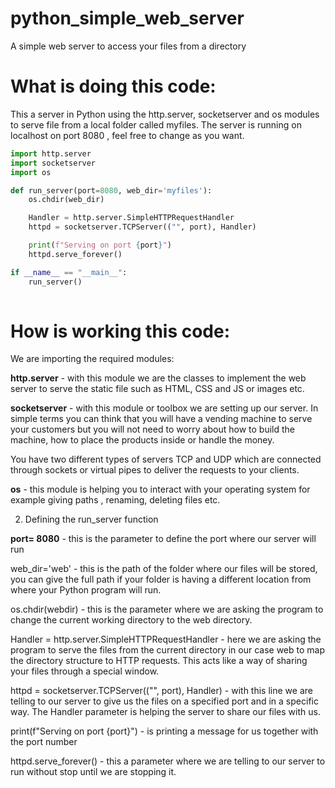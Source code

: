 # python_simple_web_server
A simple web server to access your files from a directory

# What is doing this code:
This a server in Python using the http.server, socketserver and os modules to serve file from a local folder called myfiles. The server is running on localhost on port 8080 , feel free to change as you want.

```python
import http.server
import socketserver
import os

def run_server(port=8080, web_dir='myfiles'):
    os.chdir(web_dir)

    Handler = http.server.SimpleHTTPRequestHandler
    httpd = socketserver.TCPServer(("", port), Handler)

    print(f"Serving on port {port}")
    httpd.serve_forever()

if __name__ == "__main__":
    run_server()
    
```
# How is working this code:

We are importing the required modules:

<strong>http.server</strong> - with this module we are the classes to implement the web server to serve the static file such as HTML, CSS and JS or images etc.

<strong>socketserver</strong> - with this module or toolbox we are setting up our server. In simple terms you can think that you will have a vending machine to serve your customers but you will not need to worry about how to build the machine, how to place the products inside or handle the money.

You have two different types of servers TCP and UDP which are connected through sockets or virtual pipes to deliver the requests to your clients.

<strong>os</strong> - this module is helping you to interact with your operating system for example giving paths , renaming, deleting files etc.

2. Defining the run_server function

<strong>port= 8080</strong> - this is the parameter to define the port where our server will run

web_dir='web' - this is the path of the folder where our files will be stored, you can give the full path if your folder is having a different location from where your Python program will run.

os.chdir(webdir) - this is the parameter where we are asking the program to change the current working directory to the web directory.

Handler = http.server.SimpleHTTPRequestHandler - here we are asking the program to serve the files from the current directory in our case web to map the directory structure to HTTP requests. This acts like a way of sharing your files through a special window.

httpd = socketserver.TCPServer(("", port), Handler) - with this line we are telling to our server to give us the files on a specified port and in a specific way. The Handler parameter is helping the server to share our files with us.

print(f"Serving on port {port}") - is printing a message for us together with the port number

httpd.serve_forever() - this a parameter where we are telling to our server to run without stop until we are stopping it.